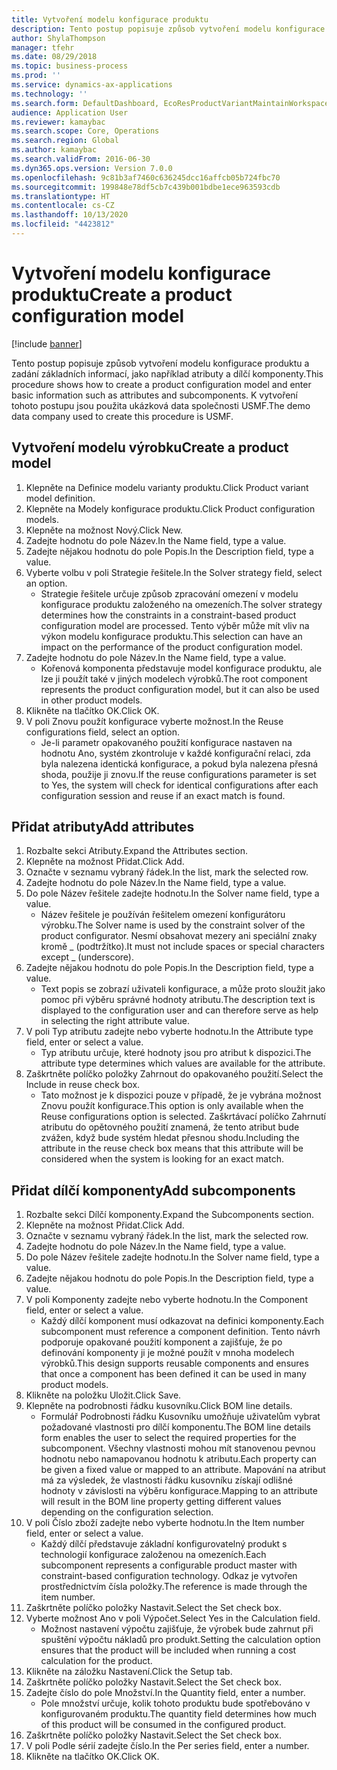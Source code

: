 ```yaml
---
title: Vytvoření modelu konfigurace produktu
description: Tento postup popisuje způsob vytvoření modelu konfigurace produktu a zadání základních informací, jako například atributy a dílčí komponenty.
author: ShylaThompson
manager: tfehr
ms.date: 08/29/2018
ms.topic: business-process
ms.prod: ''
ms.service: dynamics-ax-applications
ms.technology: ''
ms.search.form: DefaultDashboard, EcoResProductVariantMaintainWorkspace, PCProductConfigurationModelListPage, PCCreateProductConfigurationModel, PCProductConfigurationModelDetails, PCBOMLineDetails
audience: Application User
ms.reviewer: kamaybac
ms.search.scope: Core, Operations
ms.search.region: Global
ms.author: kamaybac
ms.search.validFrom: 2016-06-30
ms.dyn365.ops.version: Version 7.0.0
ms.openlocfilehash: 9c81b3af7460c636245dcc16affcb05b724fbc70
ms.sourcegitcommit: 199848e78df5cb7c439b001bdbe1ece963593cdb
ms.translationtype: HT
ms.contentlocale: cs-CZ
ms.lasthandoff: 10/13/2020
ms.locfileid: "4423812"
---
```

# <a name="create-a-product-configuration-model"></a><span data-ttu-id="813a0-103">Vytvoření modelu konfigurace produktu</span><span class="sxs-lookup"><span data-stu-id="813a0-103">Create a product configuration model</span></span>

[!include [banner](../../includes/banner.md)]

<span data-ttu-id="813a0-104">Tento postup popisuje způsob vytvoření modelu konfigurace produktu a zadání základních informací, jako například atributy a dílčí komponenty.</span><span class="sxs-lookup"><span data-stu-id="813a0-104">This procedure shows how to create a product configuration model and enter basic information such as attributes and subcomponents.</span></span> <span data-ttu-id="813a0-105">K vytvoření tohoto postupu jsou použita ukázková data společnosti USMF.</span><span class="sxs-lookup"><span data-stu-id="813a0-105">The demo data company used to create this procedure is USMF.</span></span>


## <a name="create-a-product-model"></a><span data-ttu-id="813a0-106">Vytvoření modelu výrobku</span><span class="sxs-lookup"><span data-stu-id="813a0-106">Create a product model</span></span>
1. <span data-ttu-id="813a0-107">Klepněte na Definice modelu varianty produktu.</span><span class="sxs-lookup"><span data-stu-id="813a0-107">Click Product variant model definition.</span></span>
2. <span data-ttu-id="813a0-108">Klepněte na Modely konfigurace produktu.</span><span class="sxs-lookup"><span data-stu-id="813a0-108">Click Product configuration models.</span></span>
3. <span data-ttu-id="813a0-109">Klepněte na možnost Nový.</span><span class="sxs-lookup"><span data-stu-id="813a0-109">Click New.</span></span>
4. <span data-ttu-id="813a0-110">Zadejte hodnotu do pole Název.</span><span class="sxs-lookup"><span data-stu-id="813a0-110">In the Name field, type a value.</span></span>
5. <span data-ttu-id="813a0-111">Zadejte nějakou hodnotu do pole Popis.</span><span class="sxs-lookup"><span data-stu-id="813a0-111">In the Description field, type a value.</span></span>
6. <span data-ttu-id="813a0-112">Vyberte volbu v poli Strategie řešitele.</span><span class="sxs-lookup"><span data-stu-id="813a0-112">In the Solver strategy field, select an option.</span></span>
    * <span data-ttu-id="813a0-113">Strategie řešitele určuje způsob zpracování omezení v modelu konfigurace produktu založeného na omezeních.</span><span class="sxs-lookup"><span data-stu-id="813a0-113">The solver strategy determines how the constraints in a constraint-based product configuration model are processed.</span></span> <span data-ttu-id="813a0-114">Tento výběr může mít vliv na výkon modelu konfigurace produktu.</span><span class="sxs-lookup"><span data-stu-id="813a0-114">This selection can have an impact on the performance of the product configuration model.</span></span>  
7. <span data-ttu-id="813a0-115">Zadejte hodnotu do pole Název.</span><span class="sxs-lookup"><span data-stu-id="813a0-115">In the Name field, type a value.</span></span>
    * <span data-ttu-id="813a0-116">Kořenová komponenta představuje model konfigurace produktu, ale lze ji použít také v jiných modelech výrobků.</span><span class="sxs-lookup"><span data-stu-id="813a0-116">The root component represents the product configuration model, but it can also be used in other product models.</span></span>  
8. <span data-ttu-id="813a0-117">Klikněte na tlačítko OK.</span><span class="sxs-lookup"><span data-stu-id="813a0-117">Click OK.</span></span>
9. <span data-ttu-id="813a0-118">V poli Znovu použít konfigurace vyberte možnost.</span><span class="sxs-lookup"><span data-stu-id="813a0-118">In the Reuse configurations field, select an option.</span></span>
    * <span data-ttu-id="813a0-119">Je-li parametr opakovaného použití konfigurace nastaven na hodnotu Ano, systém zkontroluje v každé konfigurační relaci, zda byla nalezena identická konfigurace, a pokud byla nalezena přesná shoda, použije ji znovu.</span><span class="sxs-lookup"><span data-stu-id="813a0-119">If the reuse configurations parameter is set to Yes, the system will check for identical configurations after each configuration session and reuse if an exact match is found.</span></span>  

## <a name="add-attributes"></a><span data-ttu-id="813a0-120">Přidat atributy</span><span class="sxs-lookup"><span data-stu-id="813a0-120">Add attributes</span></span>
1. <span data-ttu-id="813a0-121">Rozbalte sekci Atributy.</span><span class="sxs-lookup"><span data-stu-id="813a0-121">Expand the Attributes section.</span></span>
2. <span data-ttu-id="813a0-122">Klepněte na možnost Přidat.</span><span class="sxs-lookup"><span data-stu-id="813a0-122">Click Add.</span></span>
3. <span data-ttu-id="813a0-123">Označte v seznamu vybraný řádek.</span><span class="sxs-lookup"><span data-stu-id="813a0-123">In the list, mark the selected row.</span></span>
4. <span data-ttu-id="813a0-124">Zadejte hodnotu do pole Název.</span><span class="sxs-lookup"><span data-stu-id="813a0-124">In the Name field, type a value.</span></span>
5. <span data-ttu-id="813a0-125">Do pole Název řešitele zadejte hodnotu.</span><span class="sxs-lookup"><span data-stu-id="813a0-125">In the Solver name field, type a value.</span></span>
    * <span data-ttu-id="813a0-126">Název řešitele je používán řešitelem omezení konfigurátoru výrobku.</span><span class="sxs-lookup"><span data-stu-id="813a0-126">The Solver name is used by the constraint solver of the product configurator.</span></span> <span data-ttu-id="813a0-127">Nesmí obsahovat mezery ani speciální znaky kromě _ (podtržítko).</span><span class="sxs-lookup"><span data-stu-id="813a0-127">It must not include spaces or special characters except _ (underscore).</span></span>  
6. <span data-ttu-id="813a0-128">Zadejte nějakou hodnotu do pole Popis.</span><span class="sxs-lookup"><span data-stu-id="813a0-128">In the Description field, type a value.</span></span>
    * <span data-ttu-id="813a0-129">Text popis se zobrazí uživateli konfigurace, a může proto sloužit jako pomoc při výběru správné hodnoty atributu.</span><span class="sxs-lookup"><span data-stu-id="813a0-129">The description text is displayed to the configuration user and can therefore serve as help in selecting the right attribute value.</span></span>  
7. <span data-ttu-id="813a0-130">V poli Typ atributu zadejte nebo vyberte hodnotu.</span><span class="sxs-lookup"><span data-stu-id="813a0-130">In the Attribute type field, enter or select a value.</span></span>
    * <span data-ttu-id="813a0-131">Typ atributu určuje, které hodnoty jsou pro atribut k dispozici.</span><span class="sxs-lookup"><span data-stu-id="813a0-131">The attribute type determines which values are available for the attribute.</span></span>  
8. <span data-ttu-id="813a0-132">Zaškrtněte políčko položky Zahrnout do opakovaného použití.</span><span class="sxs-lookup"><span data-stu-id="813a0-132">Select the Include in reuse check box.</span></span>
    * <span data-ttu-id="813a0-133">Tato možnost je k dispozici pouze v případě, že je vybrána možnost Znovu použít konfigurace.</span><span class="sxs-lookup"><span data-stu-id="813a0-133">This option is only available when the Reuse configurations option is selected.</span></span> <span data-ttu-id="813a0-134">Zaškrtávací políčko Zahrnutí atributu do opětovného použití znamená, že tento atribut bude zvážen, když bude systém hledat přesnou shodu.</span><span class="sxs-lookup"><span data-stu-id="813a0-134">Including the attribute in the reuse check box means that this attribute will be considered when the system is looking for an exact match.</span></span>  

## <a name="add-subcomponents"></a><span data-ttu-id="813a0-135">Přidat dílčí komponenty</span><span class="sxs-lookup"><span data-stu-id="813a0-135">Add subcomponents</span></span>
1. <span data-ttu-id="813a0-136">Rozbalte sekci Dílčí komponenty.</span><span class="sxs-lookup"><span data-stu-id="813a0-136">Expand the Subcomponents section.</span></span>
2. <span data-ttu-id="813a0-137">Klepněte na možnost Přidat.</span><span class="sxs-lookup"><span data-stu-id="813a0-137">Click Add.</span></span>
3. <span data-ttu-id="813a0-138">Označte v seznamu vybraný řádek.</span><span class="sxs-lookup"><span data-stu-id="813a0-138">In the list, mark the selected row.</span></span>
4. <span data-ttu-id="813a0-139">Zadejte hodnotu do pole Název.</span><span class="sxs-lookup"><span data-stu-id="813a0-139">In the Name field, type a value.</span></span>
5. <span data-ttu-id="813a0-140">Do pole Název řešitele zadejte hodnotu.</span><span class="sxs-lookup"><span data-stu-id="813a0-140">In the Solver name field, type a value.</span></span>
6. <span data-ttu-id="813a0-141">Zadejte nějakou hodnotu do pole Popis.</span><span class="sxs-lookup"><span data-stu-id="813a0-141">In the Description field, type a value.</span></span>
7. <span data-ttu-id="813a0-142">V poli Komponenty zadejte nebo vyberte hodnotu.</span><span class="sxs-lookup"><span data-stu-id="813a0-142">In the Component field, enter or select a value.</span></span>
    * <span data-ttu-id="813a0-143">Každý dílčí komponent musí odkazovat na definici komponenty.</span><span class="sxs-lookup"><span data-stu-id="813a0-143">Each subcomponent must reference a component definition.</span></span> <span data-ttu-id="813a0-144">Tento návrh podporuje opakované použití komponent a zajišťuje, že po definování komponenty ji je možné použít v mnoha modelech výrobků.</span><span class="sxs-lookup"><span data-stu-id="813a0-144">This design supports reusable components and ensures that once a component has been defined it can be used in many product models.</span></span>  
8. <span data-ttu-id="813a0-145">Klikněte na položku Uložit.</span><span class="sxs-lookup"><span data-stu-id="813a0-145">Click Save.</span></span>
9. <span data-ttu-id="813a0-146">Klepněte na podrobnosti řádku kusovníku.</span><span class="sxs-lookup"><span data-stu-id="813a0-146">Click BOM line details.</span></span>
    * <span data-ttu-id="813a0-147">Formulář Podrobnosti řádku Kusovníku umožňuje uživatelům vybrat požadované vlastnosti pro dílčí komponentu.</span><span class="sxs-lookup"><span data-stu-id="813a0-147">The BOM line details form enables the user to select the required properties for the subcomponent.</span></span> <span data-ttu-id="813a0-148">Všechny vlastnosti mohou mít stanovenou pevnou hodnotu nebo namapovanou hodnotu k atributu.</span><span class="sxs-lookup"><span data-stu-id="813a0-148">Each property can be given a fixed value or mapped to an attribute.</span></span> <span data-ttu-id="813a0-149">Mapování na atribut má za výsledek, že vlastnosti řádku kusovníku získají odlišné hodnoty v závislosti na výběru konfigurace.</span><span class="sxs-lookup"><span data-stu-id="813a0-149">Mapping to an attribute will result in the BOM line property getting different values depending on the configuration selection.</span></span>  
10. <span data-ttu-id="813a0-150">V poli Číslo zboží zadejte nebo vyberte hodnotu.</span><span class="sxs-lookup"><span data-stu-id="813a0-150">In the Item number field, enter or select a value.</span></span>
    * <span data-ttu-id="813a0-151">Každý dílčí představuje základní konfigurovatelný produkt s technologií konfigurace založenou na omezeních.</span><span class="sxs-lookup"><span data-stu-id="813a0-151">Each subcomponent represents a configurable product master with constraint-based configuration technology.</span></span> <span data-ttu-id="813a0-152">Odkaz je vytvořen prostřednictvím čísla položky.</span><span class="sxs-lookup"><span data-stu-id="813a0-152">The reference is made through the item number.</span></span>  
11. <span data-ttu-id="813a0-153">Zaškrtněte políčko položky Nastavit.</span><span class="sxs-lookup"><span data-stu-id="813a0-153">Select the Set check box.</span></span>
12. <span data-ttu-id="813a0-154">Vyberte možnost Ano v poli Výpočet.</span><span class="sxs-lookup"><span data-stu-id="813a0-154">Select Yes in the Calculation field.</span></span>
    * <span data-ttu-id="813a0-155">Možnost nastavení výpočtu zajišťuje, že výrobek bude zahrnut při spuštění výpočtu nákladů pro produkt.</span><span class="sxs-lookup"><span data-stu-id="813a0-155">Setting the calculation option ensures that the product will be included when running a cost calculation for the product.</span></span>  
13. <span data-ttu-id="813a0-156">Klikněte na záložku Nastavení.</span><span class="sxs-lookup"><span data-stu-id="813a0-156">Click the Setup tab.</span></span>
14. <span data-ttu-id="813a0-157">Zaškrtněte políčko položky Nastavit.</span><span class="sxs-lookup"><span data-stu-id="813a0-157">Select the Set check box.</span></span>
15. <span data-ttu-id="813a0-158">Zadejte číslo do pole Množství.</span><span class="sxs-lookup"><span data-stu-id="813a0-158">In the Quantity field, enter a number.</span></span>
    * <span data-ttu-id="813a0-159">Pole množství určuje, kolik tohoto produktu bude spotřebováno v konfigurovaném produktu.</span><span class="sxs-lookup"><span data-stu-id="813a0-159">The quantity field determines how much of this product will be consumed in the configured product.</span></span>  
16. <span data-ttu-id="813a0-160">Zaškrtněte políčko položky Nastavit.</span><span class="sxs-lookup"><span data-stu-id="813a0-160">Select the Set check box.</span></span>
17. <span data-ttu-id="813a0-161">V poli Podle sérií zadejte číslo.</span><span class="sxs-lookup"><span data-stu-id="813a0-161">In the Per series field, enter a number.</span></span>
18. <span data-ttu-id="813a0-162">Klikněte na tlačítko OK.</span><span class="sxs-lookup"><span data-stu-id="813a0-162">Click OK.</span></span>

